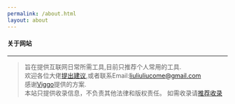 ```yaml
---
permalink: /about.html
layout: about
---
```


#### 关于网站

--- 

> 旨在提供互联网日常所需工具,目前只推荐个人常用的工具.  
> 欢迎各位大佬[提出建议](https://wj.qq.com/s2/5210757/5041),或者联系Email:liuliuliucome@gmail.com         
> 感谢[Viggo](http://viggoz.com/)提供的方案.  
> 本站只提供收录信息，不负责其他法律和版权责任。
> 如需收录请[推荐收录](https://wj.qq.com/s2/5210735/4bf3)